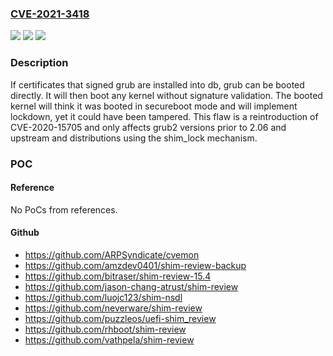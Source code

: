 ### [CVE-2021-3418](https://cve.mitre.org/cgi-bin/cvename.cgi?name=CVE-2021-3418)
![](https://img.shields.io/static/v1?label=Product&message=grub2&color=blue)
![](https://img.shields.io/static/v1?label=Version&message=n%2Fa&color=blue)
![](https://img.shields.io/static/v1?label=Vulnerability&message=CWE-281&color=brighgreen)

### Description

If certificates that signed grub are installed into db, grub can be booted directly. It will then boot any kernel without signature validation. The booted kernel will think it was booted in secureboot mode and will implement lockdown, yet it could have been tampered. This flaw is a reintroduction of CVE-2020-15705 and only affects grub2 versions prior to 2.06 and upstream and distributions using the shim_lock mechanism.

### POC

#### Reference
No PoCs from references.

#### Github
- https://github.com/ARPSyndicate/cvemon
- https://github.com/amzdev0401/shim-review-backup
- https://github.com/bitraser/shim-review-15.4
- https://github.com/jason-chang-atrust/shim-review
- https://github.com/luojc123/shim-nsdl
- https://github.com/neverware/shim-review
- https://github.com/puzzleos/uefi-shim_review
- https://github.com/rhboot/shim-review
- https://github.com/vathpela/shim-review


